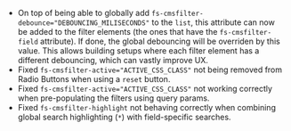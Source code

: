 - On top of being able to globally add `fs-cmsfilter-debounce="DEBOUNCING_MILISECONDS"` to the `list`, this attribute can now be added to the filter elements (the ones that have the `fs-cmsfilter-field` attribute).
  If done, the global debouncing will be overriden by this value.
  This allows building setups where each filter element has a different debouncing, which can vastly improve UX.
- Fixed `fs-cmsfilter-active="ACTIVE_CSS_CLASS"` not being removed from Radio Buttons when using a `reset` button.
- Fixed `fs-cmsfilter-active="ACTIVE_CSS_CLASS"` not working correctly when pre-populating the filters using query params.
- Fixed `fs-cmsfilter-highlight` not behaving correctly when combining global search highlighting (`*`) with field-specific searches.

